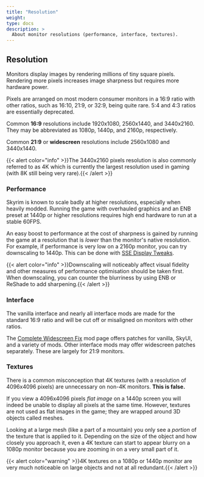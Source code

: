```yaml
---
title: "Resolution"
weight:
type: docs
description: >
  About monitor resolutions (performance, interface, textures).
---
```


## Resolution

Monitors display images by rendering millions of tiny square pixels. Rendering more pixels increases image sharpness but requires more hardware power.

Pixels are arranged on most modern consumer monitors in a 16:9 ratio with other ratios, such as 16:10, 21:9, or 32:9, being quite rare. 5:4 and 4:3 ratios are essentially deprecated.

Common **16:9** resolutions include 1920x1080, 2560x1440, and 3440x2160. They may be abbreviated as 1080p, 1440p, and 2160p, respectively.

Common **21:9** or **widescreen** resolutions include 2560x1080 and 3440x1440.

{{< alert color="info" >}}The 3440x2160 pixels resolution is also commonly referred to as 4K which is currently the largest resolution used in gaming (with 8K still being very rare).{{< /alert >}}

### Performance

Skyrim is known to scale badly at higher resolutions, especially when heavily modded. Running the game with overhauled graphics and an ENB preset at 1440p or higher resolutions requires high end hardware to run at a stable 60FPS.

An easy boost to performance at the cost of sharpness is gained by running the game at a resolution that is *lower* than the monitor's native resolution. For example, if performance is very low on a 2160p monitor, you can try downscaling to 1440p. This can be done with [SSE Display Tweaks](/skyforge/mod-recommendations/essential-mods/#sse-display-tweaks).

{{< alert color="info" >}}Downscaling will noticeably affect visual fidelity and other measures of performance optimisation should be taken first. When downscaling, you can counter the blurriness by using ENB or ReShade to add sharpening.{{< /alert >}}

### Interface

The vanilla interface and nearly all interface mods are made for the standard 16:9 ratio and will be cut off or misaligned on monitors with other ratios.

The [Complete Widescreen Fix](https://www.nexusmods.com/skyrimspecialedition/mods/1778) mod page offers patches for vanilla, SkyUI, and a variety of mods. Other interface mods may offer widescreen patches separately. These are largely for 21:9 monitors.

### Textures

There is a common misconception that 4K textures (with a resolution of 4096x4096 pixels) are unnecessary on non-4K monitors. **This is false.**

If you view a 4096x4096 pixels *flat image* on a 1440p screen you will indeed be unable to display all pixels at the same time. However, textures are not used as flat images in the game; they are wrapped around 3D objects called meshes.

Looking at a large mesh (like a part of a mountain) you only see a *portion* of the texture that is applied to it. Depending on the size of the object and how closely you approach it, even a 4K texture can start to appear blurry on a 1080p monitor because you are zooming in on a very small part of it.

{{< alert color="warning" >}}4K textures on a 1080p or 1440p monitor are very much noticeable on large objects and not at all redundant.{{< /alert >}}